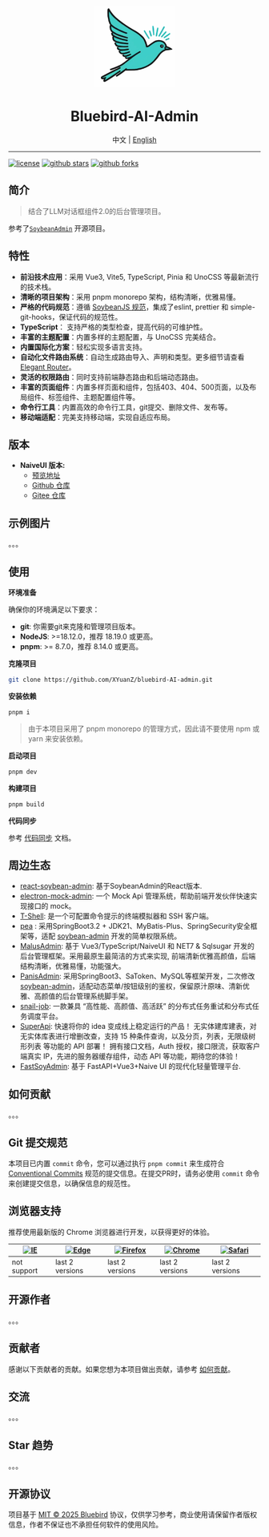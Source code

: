 <div align="center">
	<img src="./public/favicon.svg" width="160" />
	<h1>Bluebird-AI-Admin</h1>
  <span>中文 | <a href="./README.en_US.md">English</a></span>
</div>

---

[![license](https://img.shields.io/badge/license-MIT-green.svg)](./LICENSE)
[![github stars](https://img.shields.io/github/stars/XYuanZ/bluebird-AI-admin)](https://github.com/soybeanjs/soybean-admin)
[![github forks](https://img.shields.io/github/forks/XYuanZ/bluebird-AI-admin)](https://github.com/soybeanjs/soybean-admin)

## 简介

> 结合了LLM对话框组件2.0的后台管理项目。

参考了[`SoybeanAdmin`](https://github.com/soybeanjs/soybean-admin) 开源项目。

## 特性

- **前沿技术应用**：采用 Vue3, Vite5, TypeScript, Pinia 和 UnoCSS 等最新流行的技术栈。
- **清晰的项目架构**：采用 pnpm monorepo 架构，结构清晰，优雅易懂。
- **严格的代码规范**：遵循 [SoybeanJS 规范](https://docs.soybeanjs.cn/zh/standard)，集成了eslint, prettier 和 simple-git-hooks，保证代码的规范性。
- **TypeScript**： 支持严格的类型检查，提高代码的可维护性。
- **丰富的主题配置**：内置多样的主题配置，与 UnoCSS 完美结合。
- **内置国际化方案**：轻松实现多语言支持。
- **自动化文件路由系统**：自动生成路由导入、声明和类型。更多细节请查看 [Elegant Router](https://github.com/soybeanjs/elegant-router)。
- **灵活的权限路由**：同时支持前端静态路由和后端动态路由。
- **丰富的页面组件**：内置多样页面和组件，包括403、404、500页面，以及布局组件、标签组件、主题配置组件等。
- **命令行工具**：内置高效的命令行工具，git提交、删除文件、发布等。
- **移动端适配**：完美支持移动端，实现自适应布局。


## 版本

- **NaiveUI 版本:**
  - [预览地址](https://naive.soybeanjs.cn/)
  - [Github 仓库](https://github.com/soybeanjs/soybean-admin)
  - [Gitee 仓库](https://gitee.com/honghuangdc/soybean-admin)


## 示例图片

。。。


## 使用

**环境准备**

确保你的环境满足以下要求：

- **git**: 你需要git来克隆和管理项目版本。
- **NodeJS**: >=18.12.0，推荐 18.19.0 或更高。
- **pnpm**: >= 8.7.0，推荐 8.14.0 或更高。

**克隆项目**

```bash
git clone https://github.com/XYuanZ/bluebird-AI-admin.git
```

**安装依赖**

```bash
pnpm i
```
> 由于本项目采用了 pnpm monorepo 的管理方式，因此请不要使用 npm 或 yarn 来安装依赖。

**启动项目**

```bash
pnpm dev
```

**构建项目**

```bash
pnpm build
```

**代码同步**

参考 [代码同步](#) 文档。

## 周边生态

- [react-soybean-admin](https://github.com/mufeng889/react-soybean-admin): 基于SoybeanAdmin的React版本.
- [electron-mock-admin](https://github.com/lixin59/electron-mock-api): 一个 Mock Api 管理系统，帮助前端开发伙伴快速实现接口的 mock。
- [T-Shell](https://github.com/TheBlindM/T-Shell): 是一个可配置命令提示的终端模拟器和 SSH 客户端。
- [pea](https://github.com/haitang1894/pea) : 采用SpringBoot3.2 + JDK21、MyBatis-Plus、SpringSecurity安全框架等，适配 [soybean-admin](https://gitee.com/honghuangdc/soybean-admin) 开发的简单权限系统。
- [MalusAdmin](https://github.com/pridejoy/MalusAdmin): 基于 Vue3/TypeScript/NaiveUI 和 NET7 & Sqlsugar 开发的后台管理框架。采用最原生最简洁的方式来实现, 前端清新优雅高颜值，后端 结构清晰，优雅易懂，功能强大。
- [PanisAdmin](https://github.com/paynezhuang/panis-admin): 采用SpringBoot3、SaToken、MySQL等框架开发，二次修改 [soybean-admin](https://github.com/soybeanjs/soybean-admin)，适配动态菜单/按钮级别的鉴权，保留原汁原味、清新优雅、高颜值的后台管理系统脚手架。
- [snail-job](https://github.com/aizuda/snail-job): 一款兼具 “高性能、高颜值、高活跃” 的分布式任务重试和分布式任务调度平台。
- [SuperApi](https://github.com/TmmTop/SuperApi): 快速将你的 idea 变成线上稳定运行的产品！ 无实体建库建表，对无实体库表进行增删改查，支持 15 种条件查询，以及分页，列表，无限级树形列表 等功能的 API 部署！ 拥有接口文档，Auth 授权，接口限流，获取客户端真实 IP，先进的服务器缓存组件，动态 API 等功能，期待您的体验！
- [FastSoyAdmin](https://github.com/sleep1223/fast-soy-admin): 基于 FastAPI+Vue3+Naive UI 的现代化轻量管理平台.


## 如何贡献

。。。

## Git 提交规范

本项目已内置 `commit` 命令，您可以通过执行 `pnpm commit` 来生成符合 [Conventional Commits]([conventionalcommits](https://www.conventionalcommits.org/)) 规范的提交信息。在提交PR时，请务必使用 `commit` 命令来创建提交信息，以确保信息的规范性。


## 浏览器支持

推荐使用最新版的 Chrome 浏览器进行开发，以获得更好的体验。

| [<img src="https://raw.githubusercontent.com/alrra/browser-logos/master/src/archive/internet-explorer_9-11/internet-explorer_9-11_48x48.png" alt="IE" width="24px" height="24px"  />](http://godban.github.io/browsers-support-badges/) | [<img src="https://raw.githubusercontent.com/alrra/browser-logos/master/src/edge/edge_48x48.png" alt=" Edge" width="24px" height="24px" />](http://godban.github.io/browsers-support-badges/) | [<img src="https://raw.githubusercontent.com/alrra/browser-logos/master/src/firefox/firefox_48x48.png" alt="Firefox" width="24px" height="24px" />](http://godban.github.io/browsers-support-badges/) | [<img src="https://raw.githubusercontent.com/alrra/browser-logos/master/src/chrome/chrome_48x48.png" alt="Chrome" width="24px" height="24px" />](http://godban.github.io/browsers-support-badges/) | [<img src="https://raw.githubusercontent.com/alrra/browser-logos/master/src/safari/safari_48x48.png" alt="Safari" width="24px" height="24px" />](http://godban.github.io/browsers-support-badges/) |
| --- | --- | --- | --- | --- |
| not support | last 2 versions | last 2 versions | last 2 versions | last 2 versions |

## 开源作者

。。。


## 贡献者

感谢以下贡献者的贡献。如果您想为本项目做出贡献，请参考 [如何贡献](#如何贡献)。

## 交流

。。。

## Star 趋势

。。。

## 开源协议

项目基于 [MIT © 2025 Bluebird](./LICENSE) 协议，仅供学习参考，商业使用请保留作者版权信息，作者不保证也不承担任何软件的使用风险。
